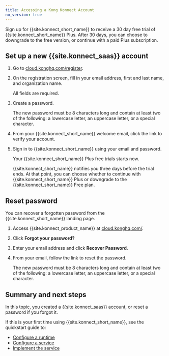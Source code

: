 ```yaml
---
title: Accessing a Kong Konnect Account
no_version: true
---
```


Sign up for {{site.konnect_short_name}} to receive a 30 day free
trial of {{site.konnect_short_name}} Plus. After 30 days, you can choose to
downgrade to the free version, or continue with a paid Plus subscription.

## Set up a new {{site.konnect_saas}} account

1. Go to [cloud.konghq.com/register](https://cloud.konghq.com/register).

2. On the registration screen, fill in your email address, first and last name,
and organization name.

    All fields are required.

3. Create a password.

    The new password must be 8 characters long and contain at least two of the
    following: a lowercase letter, an uppercase letter, or a special
    character.

4. From your {{site.konnect_short_name}} welcome email, click the link
 to verify your account.

5. Sign in to {{site.konnect_short_name}} using your email and password.

    Your {{site.konnect_short_name}} Plus free trials starts now.

    {{site.konnect_short_name}} notifies you three days before the trial ends.
    At that point, you can choose whether to continue with
    {{site.konnect_short_name}} Plus or downgrade to the
    {{site.konnect_short_name}} Free plan.

## Reset password

You can recover a forgotten password from the {{site.konnect_short_name}}
landing page.

1. Access {{site.konnect_product_name}} at
[cloud.konghq.com/](https://cloud.konghq.com/).

2. Click **Forgot your password?**

3. Enter your email address and click **Recover Password**.

4. From your email, follow the link to reset the password.

    The new password must be 8 characters long and contain at least two of the
    following: a lowercase letter, an uppercase letter, or a special
    character.

## Summary and next steps

In this topic, you created a {{site.konnect_saas}} account, or
reset a password if you forgot it.

If this is your first time using {{site.konnect_short_name}}, see the
quickstart guide to:
* [Configure a runtime](/konnect/getting-started/configure-runtime)
* [Configure a service](/konnect/getting-started/configure-service)
* [Implement the service](/konnect/getting-started/implement-service)
